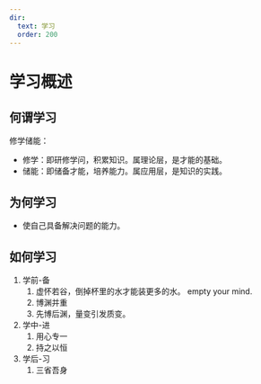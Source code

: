 ```yaml
---
dir:
  text: 学习
  order: 200
---
```


# 学习概述


## 何谓学习

修学储能：

* 修学：即研修学问，积累知识。属理论层，是才能的基础。
* 储能：即储备才能，培养能力。属应用层，是知识的实践。

## 为何学习

* 使自己具备解决问题的能力。

## 如何学习

1. 学前-备
    1. 虚怀若谷，倒掉杯里的水才能装更多的水。 empty your mind.
    2. 博渊并重
    3. 先博后渊，量变引发质变。
2. 学中-进
    1. 用心专一
    2. 持之以恒
3. 学后-习
    1. 三省吾身